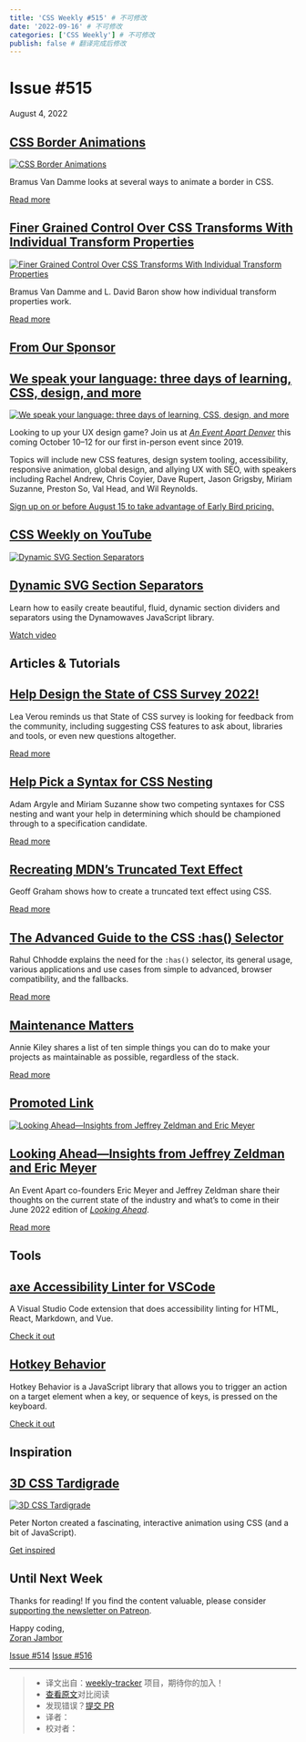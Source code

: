 ```yaml
---
title: 'CSS Weekly #515' # 不可修改
date: '2022-09-16' # 不可修改
categories: ['CSS Weekly'] # 不可修改
publish: false # 翻译完成后修改
---
```


<!--以上是预览信息，图片一张或限制百字左右，前者优先，全文请使用二级及以下标题-->
<!-- more -->

Issue #515
==========

August 4, 2022

[CSS Border Animations](https://web.dev/css-border-animations/?utm_source=CSS-Weekly&utm_campaign=Issue-515&utm_medium=web)
---------------------------------------------------------------------------------------------------------------------------

[![CSS Border Animations](https://css-weekly.com/wp-content/uploads/2022/08/css-border-animations.png)](https://web.dev/css-border-animations/?utm_source=CSS-Weekly&utm_campaign=Issue-515&utm_medium=web)

Bramus Van Damme looks at several ways to animate a border in CSS.

[Read more](https://web.dev/css-border-animations/?utm_source=CSS-Weekly&utm_campaign=Issue-515&utm_medium=web)

[Finer Grained Control Over CSS Transforms With Individual Transform Properties](https://web.dev/css-individual-transform-properties/?utm_source=CSS-Weekly&utm_campaign=Issue-515&utm_medium=web)
--------------------------------------------------------------------------------------------------------------------------------------------------------------------------------------------------

[![Finer Grained Control Over CSS Transforms With Individual Transform Properties](https://css-weekly.com/wp-content/uploads/2022/08/css-individual-transform-properties.png)](https://web.dev/css-individual-transform-properties/?utm_source=CSS-Weekly&utm_campaign=Issue-515&utm_medium=web)

Bramus Van Damme and L. David Baron show how individual transform properties work.

[Read more](https://web.dev/css-individual-transform-properties/?utm_source=CSS-Weekly&utm_campaign=Issue-515&utm_medium=web)

[From Our Sponsor](http://css-weekly.com/advertise)
---------------------------------------------------

[We speak your language: three days of learning, CSS, design, and more](https://cssw.io/an-event-apart-denver-2022)
-------------------------------------------------------------------------------------------------------------------

[![We speak your language: three days of learning, CSS, design, and more](https://css-weekly.com/wp-content/uploads/2022/07/aneventapart-three-days-of-learning-css-design.jpg)](https://cssw.io/an-event-apart-denver-2022)

Looking to up your UX design game? Join us at _[An Event Apart Denver](#)_ this coming October 10–12 for our first in-person event since 2019.

Topics will include new CSS features, design system tooling, accessibility, responsive animation, global design, and allying UX with SEO, with speakers including Rachel Andrew, Chris Coyier, Dave Rupert, Jason Grigsby, Miriam Suzanne, Preston So, Val Head, and Wil Reynolds.

[Sign up on or before August 15 to take advantage of Early Bird pricing.](https://cssw.io/an-event-apart-denver-2022)

[CSS Weekly on YouTube](https://www.youtube.com/c/CSSWeekly)
------------------------------------------------------------

[![Dynamic SVG Section Separators](https://css-weekly.com/wp-content/uploads/2022/08/dynamic-svg-section-separators.jpg)](https://youtu.be/l5cYOU_Dv_s?utm_source=CSS-Weekly&utm_campaign=Issue-515&utm_medium=web)

[Dynamic SVG Section Separators](https://youtu.be/l5cYOU_Dv_s?utm_source=CSS-Weekly&utm_campaign=Issue-515&utm_medium=web)
--------------------------------------------------------------------------------------------------------------------------

Learn how to easily create beautiful, fluid, dynamic section dividers and separators using the Dynamowaves JavaScript library.

[Watch video](https://youtu.be/l5cYOU_Dv_s?utm_source=CSS-Weekly&utm_campaign=Issue-515&utm_medium=web)

Articles & Tutorials
--------------------

[Help Design the State of CSS Survey 2022!](https://lea.verou.me/2022/07/help-design-the-state-of-css-survey-2022/?utm_source=CSS-Weekly&utm_campaign=Issue-515&utm_medium=web)
-------------------------------------------------------------------------------------------------------------------------------------------------------------------------------

Lea Verou reminds us that State of CSS survey is looking for feedback from the community, including suggesting CSS features to ask about, libraries and tools, or even new questions altogether.

[Read more](https://lea.verou.me/2022/07/help-design-the-state-of-css-survey-2022/?utm_source=CSS-Weekly&utm_campaign=Issue-515&utm_medium=web)

[Help Pick a Syntax for CSS Nesting](https://developer.chrome.com/blog/help-css-nesting/?utm_source=CSS-Weekly&utm_campaign=Issue-515&utm_medium=web)
-----------------------------------------------------------------------------------------------------------------------------------------------------

Adam Argyle and Miriam Suzanne show two competing syntaxes for CSS nesting and want your help in determining which should be championed through to a specification candidate.

[Read more](https://developer.chrome.com/blog/help-css-nesting/?utm_source=CSS-Weekly&utm_campaign=Issue-515&utm_medium=web)

[Recreating MDN’s Truncated Text Effect](https://css-tricks.com/recreating-mdns-truncated-text-effect/?utm_source=CSS-Weekly&utm_campaign=Issue-515&utm_medium=web)
-------------------------------------------------------------------------------------------------------------------------------------------------------------------

Geoff Graham shows how to create a truncated text effect using CSS.

[Read more](https://css-tricks.com/recreating-mdns-truncated-text-effect/?utm_source=CSS-Weekly&utm_campaign=Issue-515&utm_medium=web)

[The Advanced Guide to the CSS :has() Selector](https://blog.logrocket.com/advanced-guide-css-has-selector/?utm_source=CSS-Weekly&utm_campaign=Issue-515&utm_medium=web)
------------------------------------------------------------------------------------------------------------------------------------------------------------------------

Rahul Chhodde explains the need for the `:has()` selector, its general usage, various applications and use cases from simple to advanced, browser compatibility, and the fallbacks.

[Read more](https://blog.logrocket.com/advanced-guide-css-has-selector/?utm_source=CSS-Weekly&utm_campaign=Issue-515&utm_medium=web)

[Maintenance Matters](https://www.viget.com/articles/maintenance-matters/?utm_source=CSS-Weekly&utm_campaign=Issue-515&utm_medium=web)
--------------------------------------------------------------------------------------------------------------------------------------

Annie Kiley shares a list of ten simple things you can do to make your projects as maintainable as possible, regardless of the stack.

[Read more](https://www.viget.com/articles/maintenance-matters/?utm_source=CSS-Weekly&utm_campaign=Issue-515&utm_medium=web)

[Promoted Link](http://css-weekly.com/advertise/#job-ad)
--------------------------------------------------------

[![Looking Ahead—Insights from Jeffrey Zeldman and Eric Meyer](https://css-weekly.com/wp-content/uploads/2022/08/aea-eric-meyer-jeffrey-zeldman.jpg)](https://cssw.io/aea-looking-ahead)

[Looking Ahead—Insights from Jeffrey Zeldman and Eric Meyer](https://cssw.io/aea-looking-ahead)
-----------------------------------------------------------------------------------------------

An Event Apart co-founders Eric Meyer and Jeffrey Zeldman share their thoughts on the current state of the industry and what’s to come in their June 2022 edition of _[Looking Ahead](https://cssw.io/aea-looking-ahead)_.

[Read more](https://cssw.io/aea-looking-ahead)

Tools
-----

[axe Accessibility Linter for VSCode](https://marketplace.visualstudio.com/items?itemName=deque-systems.vscode-axe-linter)
--------------------------------------------------------------------------------------------------------------------------

A Visual Studio Code extension that does accessibility linting for HTML, React, Markdown, and Vue.

[Check it out](https://marketplace.visualstudio.com/items?itemName=deque-systems.vscode-axe-linter)

[Hotkey Behavior](https://github.com/github/hotkey?utm_source=CSS-Weekly&utm_campaign=Issue-515&utm_medium=web)
---------------------------------------------------------------------------------------------------------------

Hotkey Behavior is a JavaScript library that allows you to trigger an action on a target element when a key, or sequence of keys, is pressed on the keyboard.

[Check it out](https://github.com/github/hotkey?utm_source=CSS-Weekly&utm_campaign=Issue-515&utm_medium=web)

Inspiration
-----------

[3D CSS Tardigrade](https://codepen.io/graphilla/pen/xxWqzgg?editors=0100?utm_source=CSS-Weekly&utm_campaign=Issue-515&utm_medium=web)
--------------------------------------------------------------------------------------------------------------------------------------

[![3D CSS Tardigrade](https://css-weekly.com/wp-content/uploads/2022/08/3d-css-tardigrade.jpg)](https://codepen.io/graphilla/pen/xxWqzgg?editors=0100?utm_source=CSS-Weekly&utm_campaign=Issue-515&utm_medium=web)

Peter Norton created a fascinating, interactive animation using CSS (and a bit of JavaScript).

[Get inspired](https://codepen.io/graphilla/pen/xxWqzgg?editors=0100?utm_source=CSS-Weekly&utm_campaign=Issue-515&utm_medium=web)

Until Next Week
---------------

Thanks for reading! If you find the content valuable, please consider [supporting the newsletter on Patreon](http://bit.ly/cssweekly-patreon).

Happy coding,  
[Zoran Jambor](http://twitter.com/ZoranJambor)

[Issue #514](https://css-weekly.com/issue-514/) [Issue #516](https://css-weekly.com/issue-516/)

---
> * 译文出自：[weekly-tracker](https://github.com/FEDarling/weekly-tracker) 项目，期待你的加入！
> * [查看原文](https://css-weekly.com/issue-515/)对比阅读
> * 发现错误？[提交 PR](https://github.com/FEDarling/weekly-tracker/blob/main/weeklys/css_weekly/515)
> * 译者：
> * 校对者：
